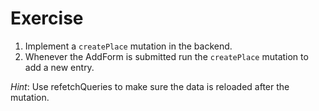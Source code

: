 # Exercise

1. Implement a `createPlace` mutation in the backend.
2. Whenever the AddForm is submitted run the `createPlace` mutation to add a new entry.

_Hint_: Use refetchQueries to make sure the data is reloaded after the mutation.
